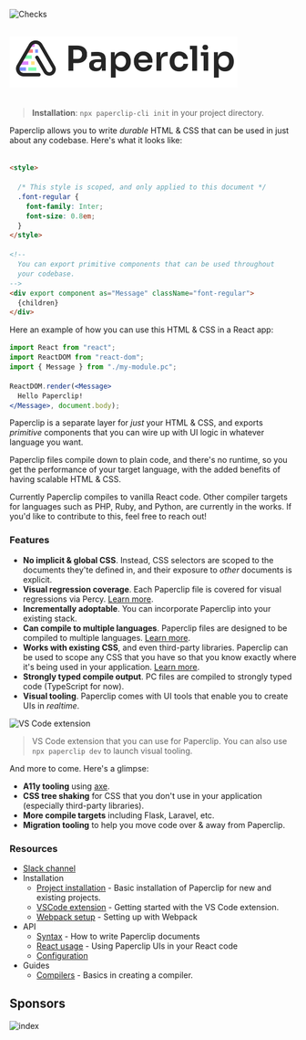 ![Checks](https://github.com/crcn/paperclip/workflows/Checks/badge.svg?branch=master)

<br />

<div style="text-align: left; margin-bottom: 32px;">
  <img src="assets/logo-outline-5.png" width="400">
</div>

> **Installation**: `npx paperclip-cli init` in your project directory.

<!-- ✨ **Wanna kick the tires around a bit? Check out the [Playground](http://playground.paperclip.dev)!** ✨ -->


Paperclip allows you to write _durable_ HTML & CSS that can be used in just about any codebase. Here's what it looks like:

```html

<style>

  /* This style is scoped, and only applied to this document */
  .font-regular {
    font-family: Inter;
    font-size: 0.8em;
  }
</style>

<!--  
  You can export primitive components that can be used throughout
  your codebase.
-->
<div export component as="Message" className="font-regular">
  {children}
</div>
```

Here an example of how you can use this HTML & CSS in a React app:

```jsx
import React from "react";
import ReactDOM from "react-dom";
import { Message } from "./my-module.pc";

ReactDOM.render(<Message>
  Hello Paperclip!
</Message>, document.body);
```

Paperclip is a separate layer for _just_ your HTML & CSS, and exports _primitive_ components that you can wire up with UI logic in whatever language you want. 

Paperclip files compile down to plain code, and there's no runtime, so you get the performance of your target language, with the added benefits of having scalable HTML & CSS. 

Currently Paperclip compiles to vanilla React code. Other compiler targets for languages such as PHP, Ruby, and Python, are currently in the works. If you'd like to contribute to this, feel free to reach out!

### Features

- **No implicit & global CSS**. Instead, CSS selectors are scoped to the documents they'te defined in, and their exposure to _other_ documents is explicit.
- **Visual regression coverage**. Each Paperclip file is covered for visual regressions via Percy. [Learn more](https://paperclip.dev/docs/configure-percy/).
- **Incrementally adoptable**. You can incorporate Paperclip into your existing stack.
- **Can compile to multiple languages**. Paperclip files are designed to be compiled to multiple languages. [Learn more](https://paperclip.dev/docs/guide-compilers/).
- **Works with existing CSS**, and even third-party libraries. Paperclip can be used to scope any CSS that you have so that you know exactly where it's being used in your application. [Learn more](https://paperclip.dev/docs/guide-third-party-libraries/).
- **Strongly typed compile output**. PC files are compiled to strongly typed code (TypeScript for now).
- **Visual tooling**. Paperclip comes with UI tools that enable you to create UIs in _realtime_. 

![VS Code extension](assets/design-system.gif)

> VS Code extension that you can use for Paperclip. You can also use `npx paperclip dev` to launch visual tooling.

And more to come. Here's a glimpse:

- **A11y tooling** using [axe](https://www.deque.com/axe/).
- **CSS tree shaking** for CSS that you don't use in your application (especially third-party libraries).
- **More compile targets** including Flask, Laravel, etc.
- **Migration tooling** to help you move code over & away from Paperclip.
<!-- - **Figma sync** that enables you to synchronize  -->

### Resources

- [Slack channel](https://join.slack.com/t/paperclipglobal/shared_invite/zt-o6bbeo6d-2zdyFdR5je8PjCp6buF_Gg)
- Installation
  - [Project installation](https://paperclip.dev/docs/installation) - Basic installation of Paperclip for new and existing projects.
  - [VSCode extension](https://paperclip.dev/docs/guide-vscode) - Getting started with the VS Code extension.
  - [Webpack setup](https://paperclip.dev/docs/getting-started-webpack) - Setting up with Webpack
- API
  - [Syntax](https://paperclip.dev/docs/usage-syntax) - How to write Paperclip documents
  - [React usage](https://paperclip.dev/docs/usage-react) - Using Paperclip UIs in your React code
  - [Configuration](https://paperclip.dev/docs/configure-paperclip)
- Guides
  - [Compilers](https://paperclip.dev/docs/guide-compilers/) - Basics in creating a compiler.



## Sponsors

![index](https://user-images.githubusercontent.com/757408/105444620-254d8d80-5ca9-11eb-97c8-9c0fd66408d4.png)


